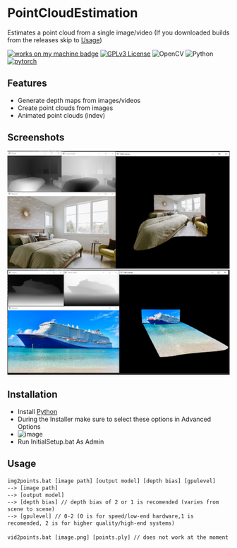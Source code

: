 
# PointCloudEstimation

Estimates a point cloud from a single image/video
(If you downloaded builds from the releases skip to [Usage](#usage))


[![works on my machine badge](https://cdn.jsdelivr.net/gh/nikku/works-on-my-machine@v0.4.0/badge.svg)](https://github.com/nikku/works-on-my-machine)
[![GPLv3 License](https://img.shields.io/badge/License-GPL%20v3-yellow.svg)](https://opensource.org/licenses/)
![OpenCV](https://img.shields.io/badge/opencv-%23white.svg?style=for-the-badge&logo=opencv&logoColor=white)
![Python](https://img.shields.io/badge/python-3670A0?style=for-the-badge&logo=python&logoColor=ffdd54)
[![pytorch](https://img.shields.io/badge/PyTorch-1.6.0-EE4C2C.svg?style=flat&logo=pytorch)](https://pytorch.org)

## Features

- Generate depth maps from images/videos
- Create point clouds from images
- Animated point clouds (indev)



## Screenshots

![screen2](https://github.com/nexacopic/PointCloudEstimation/blob/readme/assets/screenshot2.png)
![screen1](https://github.com/nexacopic/PointCloudEstimation/blob/readme/assets/screenshot1.png)


## Installation

- Install [Python](https://www.python.org/downloads/)
- During the Installer make sure to select these options in Advanced Options
- ![image](https://github.com/nexacopic/PointCloudEstimation/assets/142146272/5c9f5001-2073-4afd-9340-d9b7e3ba148b)
- Run InitialSetup.bat As Admin



    
## Usage

```batch
img2points.bat [image path] [output model] [depth bias] [gpulevel]
--> [image path]
--> [output model]
--> [depth bias] // depth bias of 2 or 1 is recomended (varies from scene to scene)
--> [gpulevel] // 0-2 (0 is for speed/low-end hardware,1 is recomended, 2 is for higher quality/high-end systems)

vid2points.bat [image.png] [points.ply] // does not work at the moment
```

